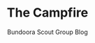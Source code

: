 ---
layout: blog
title: "The Campfire"
subtitle: "Bundoora Scout Group Blog"
heroimage: /uploads/hero/campfire-2.jpg
permalink: /the-campfire/
pagination:
  enabled: true
---